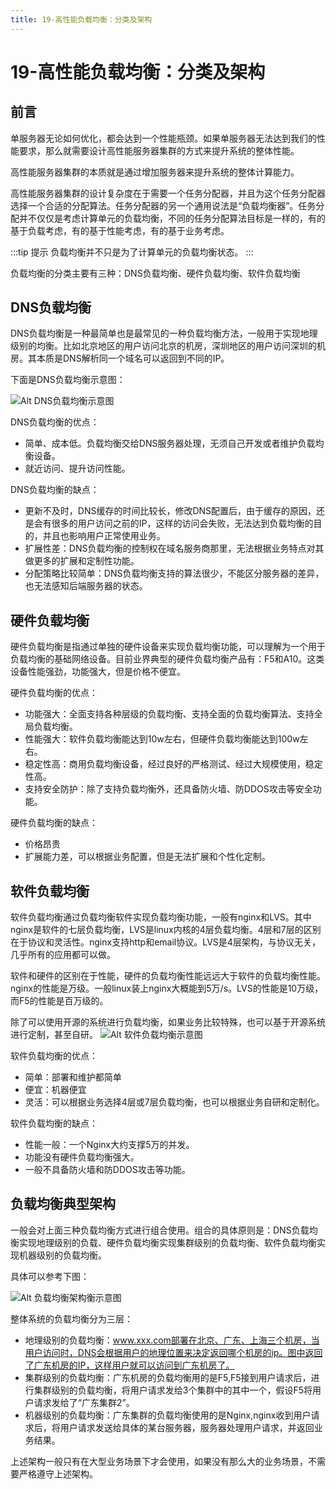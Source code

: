 ```yaml
---
title: 19-高性能负载均衡：分类及架构
---
```

# 19-高性能负载均衡：分类及架构

## 前言
单服务器无论如何优化，都会达到一个性能瓶颈。如果单服务器无法达到我们的性能要求，那么就需要设计高性能服务器集群的方式来提升系统的整体性能。

高性能服务器集群的本质就是通过增加服务器来提升系统的整体计算能力。

高性能服务器集群的设计复杂度在于需要一个任务分配器，并且为这个任务分配器选择一个合适的分配算法。任务分配器的另一个通用说法是“负载均衡器”。任务分配并不仅仅是考虑计算单元的负载均衡，不同的任务分配算法目标是一样的，有的基于负载考虑，有的基于性能考虑，有的基于业务考虑。

:::tip 提示
负载均衡并不只是为了计算单元的负载均衡状态。
:::

负载均衡的分类主要有三种：DNS负载均衡、硬件负载均衡、软件负载均衡

## DNS负载均衡

DNS负载均衡是一种最简单也是最常见的一种负载均衡方法，一般用于实现地理级别的均衡。比如北京地区的用户访问北京的机房，深圳地区的用户访问深圳的机房。其本质是DNS解析同一个域名可以返回到不同的IP。

下面是DNS负载均衡示意图：

![Alt DNS负载均衡示意图](1013-1.jpg)

DNS负载均衡的优点：
- 简单、成本低。负载均衡交给DNS服务器处理，无须自己开发或者维护负载均衡设备。
- 就近访问、提升访问性能。

DNS负载均衡的缺点：
- 更新不及时，DNS缓存的时间比较长，修改DNS配置后，由于缓存的原因，还是会有很多的用户访问之前的IP，这样的访问会失败，无法达到负载均衡的目的，并且也影响用户正常使用业务。
- 扩展性差：DNS负载均衡的控制权在域名服务商那里，无法根据业务特点对其做更多的扩展和定制性功能。
- 分配策略比较简单：DNS负载均衡支持的算法很少，不能区分服务器的差异，也无法感知后端服务器的状态。

## 硬件负载均衡

硬件负载均衡是指通过单独的硬件设备来实现负载均衡功能，可以理解为一个用于负载均衡的基础网络设备。目前业界典型的硬件负载均衡产品有：F5和A10。这类设备性能强劲，功能强大，但是价格不便宜。

硬件负载均衡的优点：

- 功能强大：全面支持各种层级的负载均衡、支持全面的负载均衡算法、支持全局负载均衡。
- 性能强大：软件负载均衡能达到10w左右，但硬件负载均衡能达到100w左右。
- 稳定性高：商用负载均衡设备，经过良好的严格测试、经过大规模使用，稳定性高。
- 支持安全防护：除了支持负载均衡外，还具备防火墙、防DDOS攻击等安全功能。

硬件负载均衡的缺点：

- 价格昂贵
- 扩展能力差，可以根据业务配置，但是无法扩展和个性化定制。

## 软件负载均衡

软件负载均衡通过负载均衡软件实现负载均衡功能，一般有nginx和LVS。其中nginx是软件的七层负载均衡，LVS是linux内核的4层负载均衡。4层和7层的区别在于协议和灵活性。nginx支持http和email协议。LVS是4层架构，与协议无关，几乎所有的应用都可以做。

软件和硬件的区别在于性能，硬件的负载均衡性能远远大于软件的负载均衡性能。nginx的性能是万级。一般linux装上nginx大概能到5万/s。LVS的性能是10万级，而F5的性能是百万级的。

除了可以使用开源的系统进行负载均衡，如果业务比较特殊，也可以基于开源系统进行定制，甚至自研。
![Alt 软件负载均衡示意图](1013-2.jpg)

软件负载均衡的优点：

- 简单：部署和维护都简单
- 便宜：机器便宜
- 灵活：可以根据业务选择4层或7层负载均衡，也可以根据业务自研和定制化。

软件负载均衡的缺点：

- 性能一般：一个Nginx大约支撑5万的并发。
- 功能没有硬件负载均衡强大。
- 一般不具备防火墙和防DDOS攻击等功能。

## 负载均衡典型架构

一般会对上面三种负载均衡方式进行组合使用。组合的具体原则是：DNS负载均衡实现地理级别的负载、硬件负载均衡实现集群级别的负载均衡、软件负载均衡实现机器级别的负载均衡。

具体可以参考下图：

![Alt 负载均衡架构衡示意图](1013-3.png)

整体系统的负载均衡分为三层：
- 地理级别的负载均衡：www.xxx.com部署在北京、广东、上海三个机房，当用户访问时，DNS会根据用户的地理位置来决定返回哪个机房的ip。图中返回了广东机房的IP，这样用户就可以访问到广东机房了。
- 集群级别的负载均衡：广东机房的负载均衡用的是F5,F5接到用户请求后，进行集群级别的负载均衡，将用户请求发给3个集群中的其中一个，假设F5将用户请求发给了“广东集群2”。
- 机器级别的负载均衡：广东集群的负载均衡使用的是Nginx,nginx收到用户请求后，将用户请求发送给具体的某台服务器，服务器处理用户请求，并返回业务结果。

上述架构一般只有在大型业务场景下才会使用，如果没有那么大的业务场景，不需要严格遵守上述架构。

<Valine/>


 